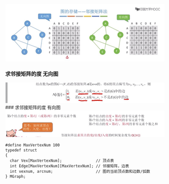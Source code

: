 <img src="./imgs/ljjz1.jpg">

### 求邻接矩阵的度 无向图

<img src="./imgs/ljjz2.jpg">
### 求邻接矩阵的度 有向图
<img src="./imgs/ljjz3.jpg">

```
#define MaxVertexNum 100
typedef struct
{
  char Vex[MaxVertexNum];               // 顶点表
  int Edge[MaxVertexNum][MaxVertexNum]; // 邻接矩阵，边表
  int vexnum, arcnum;                   // 图的当前顶点数和边数/弧数
} MGraph;
```
